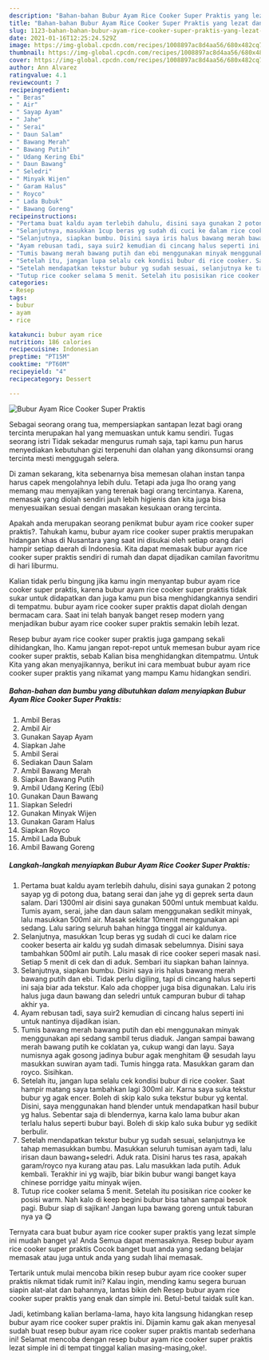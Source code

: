 ```yaml
---
description: "Bahan-bahan Bubur Ayam Rice Cooker Super Praktis yang lezat dan Mudah Dibuat"
title: "Bahan-bahan Bubur Ayam Rice Cooker Super Praktis yang lezat dan Mudah Dibuat"
slug: 1123-bahan-bahan-bubur-ayam-rice-cooker-super-praktis-yang-lezat-dan-mudah-dibuat
date: 2021-01-16T12:25:24.529Z
image: https://img-global.cpcdn.com/recipes/1008897ac8d4aa56/680x482cq70/bubur-ayam-rice-cooker-super-praktis-foto-resep-utama.jpg
thumbnail: https://img-global.cpcdn.com/recipes/1008897ac8d4aa56/680x482cq70/bubur-ayam-rice-cooker-super-praktis-foto-resep-utama.jpg
cover: https://img-global.cpcdn.com/recipes/1008897ac8d4aa56/680x482cq70/bubur-ayam-rice-cooker-super-praktis-foto-resep-utama.jpg
author: Ann Alvarez
ratingvalue: 4.1
reviewcount: 7
recipeingredient:
- " Beras"
- " Air"
- " Sayap Ayam"
- " Jahe"
- " Serai"
- " Daun Salam"
- " Bawang Merah"
- " Bawang Putih"
- " Udang Kering Ebi"
- " Daun Bawang"
- " Seledri"
- " Minyak Wijen"
- " Garam Halus"
- " Royco"
- " Lada Bubuk"
- " Bawang Goreng"
recipeinstructions:
- "Pertama buat kaldu ayam terlebih dahulu, disini saya gunakan 2 potong sayap yg di potong dua, batang serai dan jahe yg di geprek serta daun salam. Dari 1300ml air disini saya gunakan 500ml untuk membuat kaldu. Tumis ayam, serai, jahe dan daun salam menggunakan sedikit minyak, lalu masukkan 500ml air. Masak sekitar 10menit menggunakan api sedang. Lalu saring seluruh bahan hingga tinggal air kaldunya."
- "Selanjutnya, masukkan 1cup beras yg sudah di cuci ke dalam rice cooker beserta air kaldu yg sudah dimasak sebelumnya. Disini saya tambahkan 500ml air putih. Lalu masak di rice cooker seperi masak nasi. Setiap 5 menit di cek dan di aduk. Sembari itu siapkan bahan lainnya."
- "Selanjutnya, siapkan bumbu. Disini saya iris halus bawang merah bawang putih dan ebi. Tidak perlu digiling, tapi di cincang halus seperti ini saja biar ada tekstur. Kalo ada chopper juga bisa digunakan. Lalu iris halus juga daun bawang dan seledri untuk campuran bubur di tahap akhir ya."
- "Ayam rebusan tadi, saya suir2 kemudian di cincang halus seperti ini untuk nantinya dijadikan isian."
- "Tumis bawang merah bawang putih dan ebi menggunakan minyak menggunakan api sedang sambil terus diaduk. Jangan sampai bawang merah bawang putih ke coklatan ya, cukup wangi dan layu. Saya numisnya agak gosong jadinya bubur agak menghitam 😅 sesudah layu masukkan suwiran ayam tadi. Tumis hingga rata. Masukkan garam dan royco. Sisihkan."
- "Setelah itu, jangan lupa selalu cek kondisi bubur di rice cooker. Saat hampir matang saya tambahkan lagi 300ml air. Karna saya suka tekstur bubur yg agak encer. Boleh di skip kalo suka tekstur bubur yg kental. Disini, saya menggunakan hand blender untuk mendapatkan hasil bubur yg halus. Sebentar saja di blendernya, karna kalo lama bubur akan terlalu halus seperti bubur bayi. Boleh di skip kalo suka bubur yg sedikit berbulir."
- "Setelah mendapatkan tekstur bubur yg sudah sesuai, selanjutnya ke tahap memasukkan bumbu. Masukkan seluruh tumisan ayam tadi, lalu irisan daun bawang+seledri. Aduk rata. Disini harus tes rasa, apakah garam/royco nya kurang atau pas. Lalu masukkan lada putih. Aduk kembali. Terakhir ini yg wajib, biar bikin bubur wangi banget kaya chinese porridge yaitu minyak wijen."
- "Tutup rice cooker selama 5 menit. Setelah itu posisikan rice cooker ke posisi warm. Nah kalo di keep begini bubur bisa tahan sampai besok pagi. Bubur siap di sajikan! Jangan lupa bawang goreng untuk taburan nya ya 😋"
categories:
- Resep
tags:
- bubur
- ayam
- rice

katakunci: bubur ayam rice 
nutrition: 186 calories
recipecuisine: Indonesian
preptime: "PT15M"
cooktime: "PT60M"
recipeyield: "4"
recipecategory: Dessert

---
```



![Bubur Ayam Rice Cooker Super Praktis](https://img-global.cpcdn.com/recipes/1008897ac8d4aa56/680x482cq70/bubur-ayam-rice-cooker-super-praktis-foto-resep-utama.jpg)

Sebagai seorang orang tua, mempersiapkan santapan lezat bagi orang tercinta merupakan hal yang memuaskan untuk kamu sendiri. Tugas seorang istri Tidak sekadar mengurus rumah saja, tapi kamu pun harus menyediakan kebutuhan gizi terpenuhi dan olahan yang dikonsumsi orang tercinta mesti menggugah selera.

Di zaman  sekarang, kita sebenarnya bisa memesan olahan instan tanpa harus capek mengolahnya lebih dulu. Tetapi ada juga lho orang yang memang mau menyajikan yang terenak bagi orang tercintanya. Karena, memasak yang diolah sendiri jauh lebih higienis dan kita juga bisa menyesuaikan sesuai dengan masakan kesukaan orang tercinta. 



Apakah anda merupakan seorang penikmat bubur ayam rice cooker super praktis?. Tahukah kamu, bubur ayam rice cooker super praktis merupakan hidangan khas di Nusantara yang saat ini disukai oleh setiap orang dari hampir setiap daerah di Indonesia. Kita dapat memasak bubur ayam rice cooker super praktis sendiri di rumah dan dapat dijadikan camilan favoritmu di hari liburmu.

Kalian tidak perlu bingung jika kamu ingin menyantap bubur ayam rice cooker super praktis, karena bubur ayam rice cooker super praktis tidak sukar untuk didapatkan dan juga kamu pun bisa menghidangkannya sendiri di tempatmu. bubur ayam rice cooker super praktis dapat diolah dengan bermacam cara. Saat ini telah banyak banget resep modern yang menjadikan bubur ayam rice cooker super praktis semakin lebih lezat.

Resep bubur ayam rice cooker super praktis juga gampang sekali dihidangkan, lho. Kamu jangan repot-repot untuk memesan bubur ayam rice cooker super praktis, sebab Kalian bisa menghidangkan ditempatmu. Untuk Kita yang akan menyajikannya, berikut ini cara membuat bubur ayam rice cooker super praktis yang nikamat yang mampu Kamu hidangkan sendiri.

<!--inarticleads1-->

##### Bahan-bahan dan bumbu yang dibutuhkan dalam menyiapkan Bubur Ayam Rice Cooker Super Praktis:

1. Ambil  Beras
1. Ambil  Air
1. Gunakan  Sayap Ayam
1. Siapkan  Jahe
1. Ambil  Serai
1. Sediakan  Daun Salam
1. Ambil  Bawang Merah
1. Siapkan  Bawang Putih
1. Ambil  Udang Kering (Ebi)
1. Gunakan  Daun Bawang
1. Siapkan  Seledri
1. Gunakan  Minyak Wijen
1. Gunakan  Garam Halus
1. Siapkan  Royco
1. Ambil  Lada Bubuk
1. Ambil  Bawang Goreng




<!--inarticleads2-->

##### Langkah-langkah menyiapkan Bubur Ayam Rice Cooker Super Praktis:

1. Pertama buat kaldu ayam terlebih dahulu, disini saya gunakan 2 potong sayap yg di potong dua, batang serai dan jahe yg di geprek serta daun salam. Dari 1300ml air disini saya gunakan 500ml untuk membuat kaldu. Tumis ayam, serai, jahe dan daun salam menggunakan sedikit minyak, lalu masukkan 500ml air. Masak sekitar 10menit menggunakan api sedang. Lalu saring seluruh bahan hingga tinggal air kaldunya.
1. Selanjutnya, masukkan 1cup beras yg sudah di cuci ke dalam rice cooker beserta air kaldu yg sudah dimasak sebelumnya. Disini saya tambahkan 500ml air putih. Lalu masak di rice cooker seperi masak nasi. Setiap 5 menit di cek dan di aduk. Sembari itu siapkan bahan lainnya.
1. Selanjutnya, siapkan bumbu. Disini saya iris halus bawang merah bawang putih dan ebi. Tidak perlu digiling, tapi di cincang halus seperti ini saja biar ada tekstur. Kalo ada chopper juga bisa digunakan. Lalu iris halus juga daun bawang dan seledri untuk campuran bubur di tahap akhir ya.
1. Ayam rebusan tadi, saya suir2 kemudian di cincang halus seperti ini untuk nantinya dijadikan isian.
1. Tumis bawang merah bawang putih dan ebi menggunakan minyak menggunakan api sedang sambil terus diaduk. Jangan sampai bawang merah bawang putih ke coklatan ya, cukup wangi dan layu. Saya numisnya agak gosong jadinya bubur agak menghitam 😅 sesudah layu masukkan suwiran ayam tadi. Tumis hingga rata. Masukkan garam dan royco. Sisihkan.
1. Setelah itu, jangan lupa selalu cek kondisi bubur di rice cooker. Saat hampir matang saya tambahkan lagi 300ml air. Karna saya suka tekstur bubur yg agak encer. Boleh di skip kalo suka tekstur bubur yg kental. Disini, saya menggunakan hand blender untuk mendapatkan hasil bubur yg halus. Sebentar saja di blendernya, karna kalo lama bubur akan terlalu halus seperti bubur bayi. Boleh di skip kalo suka bubur yg sedikit berbulir.
1. Setelah mendapatkan tekstur bubur yg sudah sesuai, selanjutnya ke tahap memasukkan bumbu. Masukkan seluruh tumisan ayam tadi, lalu irisan daun bawang+seledri. Aduk rata. Disini harus tes rasa, apakah garam/royco nya kurang atau pas. Lalu masukkan lada putih. Aduk kembali. Terakhir ini yg wajib, biar bikin bubur wangi banget kaya chinese porridge yaitu minyak wijen.
1. Tutup rice cooker selama 5 menit. Setelah itu posisikan rice cooker ke posisi warm. Nah kalo di keep begini bubur bisa tahan sampai besok pagi. Bubur siap di sajikan! Jangan lupa bawang goreng untuk taburan nya ya 😋




Ternyata cara buat bubur ayam rice cooker super praktis yang lezat simple ini mudah banget ya! Anda Semua dapat memasaknya. Resep bubur ayam rice cooker super praktis Cocok banget buat anda yang sedang belajar memasak atau juga untuk anda yang sudah lihai memasak.

Tertarik untuk mulai mencoba bikin resep bubur ayam rice cooker super praktis nikmat tidak rumit ini? Kalau ingin, mending kamu segera buruan siapin alat-alat dan bahannya, lantas bikin deh Resep bubur ayam rice cooker super praktis yang enak dan simple ini. Betul-betul taidak sulit kan. 

Jadi, ketimbang kalian berlama-lama, hayo kita langsung hidangkan resep bubur ayam rice cooker super praktis ini. Dijamin kamu gak akan menyesal sudah buat resep bubur ayam rice cooker super praktis mantab sederhana ini! Selamat mencoba dengan resep bubur ayam rice cooker super praktis lezat simple ini di tempat tinggal kalian masing-masing,oke!.

